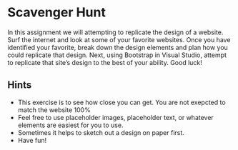 # Scavenger Hunt


In this assignment we will attempting to replicate the design of a website.
Surf the internet and look at some of your favorite websites. 
Once you have identified your favorite, break down the design elements and plan how you could replicate that design. 
Next, using Bootstrap in Visual Studio, attempt to replicate that site’s design to the best of your ability.
Good luck!

## Hints
- This exercise is to see how close you can get. You are not exepcted to match the website 100%
- Feel free to use placeholder images, placeholder text, or whatever elements are easiest for you to use.
- Sometimes it helps to sketch out a design on paper first.
- Have fun!

